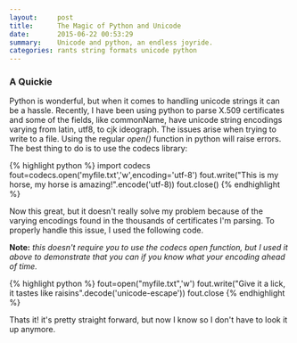 ```yaml
---
layout:     post
title:      The Magic of Python and Unicode
date:       2015-06-22 00:53:29
summary:    Unicode and python, an endless joyride.
categories: rants string formats unicode python
---
```


### A Quickie
Python is wonderful, but when it comes to handling unicode strings it can be a hassle. Recently, I have been using python to parse X.509 certificates and some of the fields, like commonName, have unicode string encodings varying from latin, utf8, to cjk ideograph. The issues arise when trying to write to a file. Using the regular *open()* function in python will raise errors. The best thing to do is to use the codecs library:

{% highlight python %}
import codecs
fout=codecs.open('myfile.txt','w',encoding='utf-8')
fout.write("This is my horse, my horse is amazing!".encode('utf-8))
fout.close()
{% endhighlight %}

Now this great, but it doesn't really solve my problem because of the varying encodings found in the thousands of certificates I'm parsing. To properly handle this issue, I used the following code. 

__Note:__ *this doesn't require you to use the codecs open function, but I used it above to demonstrate that you can if you know what your encoding ahead of time.*

{% highlight python %}
fout=open("myfile.txt",'w')
fout.write("Give it a lick, it tastes like raisins".decode('unicode-escape'))
fout.close
{% endhighlight %}

Thats it! it's pretty straight forward, but now I know so I don't have to look it up anymore.
